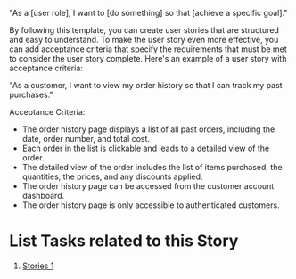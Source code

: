 "As a [user role], I want to [do something] so that [achieve a specific goal]."

By following this template, you can create user stories that are structured and easy to understand. To make the user story even more effective, you can add acceptance criteria that specify the requirements that must be met to consider the user story complete. Here's an example of a user story with acceptance criteria:

"As a customer, I want to view my order history so that I can track my past purchases."

Acceptance Criteria:

* The order history page displays a list of all past orders, including the date, order number, and total cost.
* Each order in the list is clickable and leads to a detailed view of the order.
* The detailed view of the order includes the list of items purchased, the quantities, the prices, and any discounts applied.
* The order history page can be accessed from the customer account dashboard.
* The order history page is only accessible to authenticated customers.


# List Tasks related to this Story
1. [Stories 1](../../../../../../documentation/templates/theme/initiatives/epics/stories/tasks/task_template.md)
